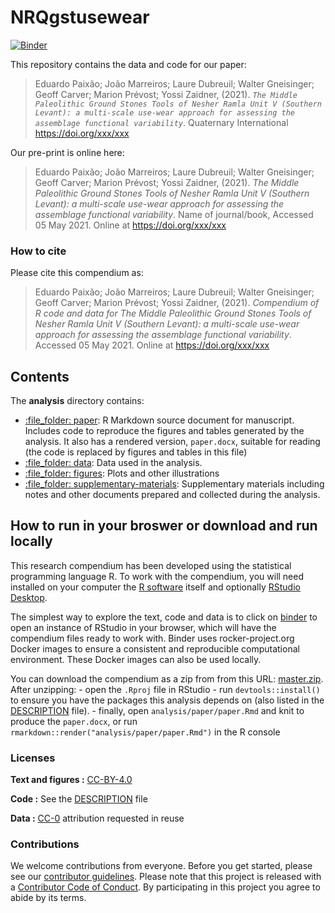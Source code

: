 
<!-- README.md is generated from README.Rmd. Please edit that file -->

# NRQgstusewear

[![Binder](https://mybinder.org/badge_logo.svg)](https://mybinder.org/v2/gh/Paixao-E/NRQgstusewear/master?urlpath=rstudio)

This repository contains the data and code for our paper:

> Eduardo Paixão; João Marreiros; Laure Dubreuil; Walter Gneisinger;
> Geoff Carver; Marion Prévost; Yossi Zaidner, (2021).
> *`The Middle Paleolithic Ground Stones Tools of Nesher Ramla Unit V (Southern Levant): a multi-scale use-wear approach for assessing the assemblage functional variability`*.
> Quaternary International <https://doi.org/xxx/xxx>

Our pre-print is online here:

> Eduardo Paixão; João Marreiros; Laure Dubreuil; Walter Gneisinger;
> Geoff Carver; Marion Prévost; Yossi Zaidner, (2021). *The Middle
> Paleolithic Ground Stones Tools of Nesher Ramla Unit V (Southern
> Levant): a multi-scale use-wear approach for assessing the assemblage
> functional variability*. Name of journal/book, Accessed 05 May 2021.
> Online at <https://doi.org/xxx/xxx>

### How to cite

Please cite this compendium as:

> Eduardo Paixão; João Marreiros; Laure Dubreuil; Walter Gneisinger;
> Geoff Carver; Marion Prévost; Yossi Zaidner, (2021). *Compendium of R
> code and data for The Middle Paleolithic Ground Stones Tools of Nesher
> Ramla Unit V (Southern Levant): a multi-scale use-wear approach for
> assessing the assemblage functional variability*. Accessed 05 May
> 2021. Online at <https://doi.org/xxx/xxx>

## Contents

The **analysis** directory contains:

-   [:file\_folder: paper](/analysis/paper): R Markdown source document
    for manuscript. Includes code to reproduce the figures and tables
    generated by the analysis. It also has a rendered version,
    `paper.docx`, suitable for reading (the code is replaced by figures
    and tables in this file)
-   [:file\_folder: data](/analysis/data): Data used in the analysis.
-   [:file\_folder: figures](/analysis/figures): Plots and other
    illustrations
-   [:file\_folder:
    supplementary-materials](/analysis/supplementary-materials):
    Supplementary materials including notes and other documents prepared
    and collected during the analysis.

## How to run in your broswer or download and run locally

This research compendium has been developed using the statistical
programming language R. To work with the compendium, you will need
installed on your computer the [R
software](https://cloud.r-project.org/) itself and optionally [RStudio
Desktop](https://rstudio.com/products/rstudio/download/).

The simplest way to explore the text, code and data is to click on
[binder](https://mybinder.org/v2/gh/Paixao-E/NRQgstusewear/master?urlpath=rstudio)
to open an instance of RStudio in your browser, which will have the
compendium files ready to work with. Binder uses rocker-project.org
Docker images to ensure a consistent and reproducible computational
environment. These Docker images can also be used locally.

You can download the compendium as a zip from from this URL:
[master.zip](/archive/master.zip). After unzipping: - open the `.Rproj`
file in RStudio - run `devtools::install()` to ensure you have the
packages this analysis depends on (also listed in the
[DESCRIPTION](/DESCRIPTION) file). - finally, open
`analysis/paper/paper.Rmd` and knit to produce the `paper.docx`, or run
`rmarkdown::render("analysis/paper/paper.Rmd")` in the R console

### Licenses

**Text and figures :**
[CC-BY-4.0](http://creativecommons.org/licenses/by/4.0/)

**Code :** See the [DESCRIPTION](DESCRIPTION) file

**Data :** [CC-0](http://creativecommons.org/publicdomain/zero/1.0/)
attribution requested in reuse

### Contributions

We welcome contributions from everyone. Before you get started, please
see our [contributor guidelines](CONTRIBUTING.md). Please note that this
project is released with a [Contributor Code of Conduct](CONDUCT.md). By
participating in this project you agree to abide by its terms.
